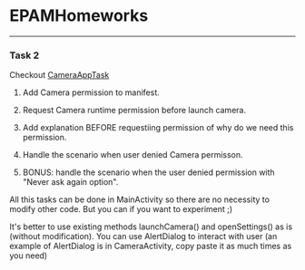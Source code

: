# EPAMHomeworks
___
### Task 2

Checkout [CameraAppTask](https://github.com/Maksym-Motornyi/CameraPermissionTask)

1. Add Camera permission to manifest.

2. Request Camera runtime permission before launch camera.

3. Add explanation BEFORE requestiing permission of why do we need this permission.

3. Handle the scenario when user denied Camera permisson.

4. BONUS: handle the scenario when the user denied permission with "Never ask again option".

All this tasks can be done in MainActivity so there are no necessity to modify other code. But you can if you want to experiment ;)

It's better to use existing methods launchCamera() and openSettings() as is (without modification). You can use AlertDialog to interact with user (an example of AlertDialog is in CameraActivity, copy paste it as much times as you need)